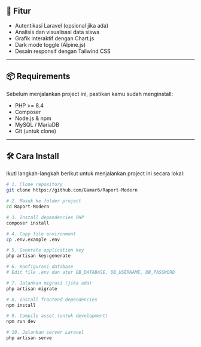 ## 🚀 Fitur

- Autentikasi Laravel (opsional jika ada)
- Analisis dan visualisasi data siswa
- Grafik interaktif dengan Chart.js
- Dark mode toggle (Alpine.js)
- Desain responsif dengan Tailwind CSS

---

## 📦 Requirements

Sebelum menjalankan project ini, pastikan kamu sudah menginstall:

- PHP >= 8.4
- Composer
- Node.js & npm
- MySQL / MariaDB
- Git (untuk clone)

---

## 🛠️ Cara Install

Ikuti langkah-langkah berikut untuk menjalankan project ini secara lokal:

```bash
# 1. Clone repository
git clone https://github.com/Gamar6/Raport-Modern

# 2. Masuk ke folder project
cd Raport-Modern

# 3. Install dependencies PHP
composer install

# 4. Copy file environment
cp .env.example .env

# 5. Generate application key
php artisan key:generate

# 6. Konfigurasi database
# Edit file .env dan atur DB_DATABASE, DB_USERNAME, DB_PASSWORD

# 7. Jalankan migrasi (jika ada)
php artisan migrate

# 8. Install frontend dependencies
npm install

# 9. Compile asset (untuk development)
npm run dev

# 10. Jalankan server Laravel
php artisan serve
